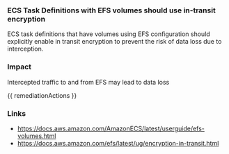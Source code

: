 
### ECS Task Definitions with EFS volumes should use in-transit encryption

ECS task definitions that have volumes using EFS configuration should explicitly enable in transit encryption to prevent the risk of data loss due to interception.

### Impact
Intercepted traffic to and from EFS may lead to data loss

<!-- DO NOT CHANGE -->
{{ remediationActions }}

### Links
- https://docs.aws.amazon.com/AmazonECS/latest/userguide/efs-volumes.html
 - https://docs.aws.amazon.com/efs/latest/ug/encryption-in-transit.html
        